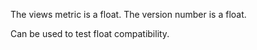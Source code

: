 The views metric is a float.
The version number is a float.

Can be used to test float compatibility.
